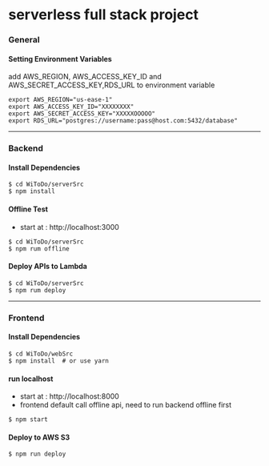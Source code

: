 # serverless full stack project

### General

#### Setting Environment Variables
add AWS_REGION, AWS_ACCESS_KEY_ID and AWS_SECRET_ACCESS_KEY,RDS_URL to environment variable
```shell
export AWS_REGION="us-ease-1"
export AWS_ACCESS_KEY_ID="XXXXXXXX"
export AWS_SECRET_ACCESS_KEY="XXXXXOOOOO"
export RDS_URL="postgres://username:pass@host.com:5432/database"
```

---

### Backend

#### Install Dependencies
```shell
$ cd WiToDo/serverSrc
$ npm install
```

#### Offline Test 
- start at : http://localhost:3000

```shell
$ cd WiToDo/serverSrc
$ npm rum offline
```

#### Deploy APIs to Lambda
```shell
$ cd WiToDo/serverSrc
$ npm rum deploy
```

---

### Frontend

#### Install Dependencies
```shell
$ cd WiToDo/webSrc
$ npm install  # or use yarn
```

#### run localhost
- start at : http://localhost:8000
- frontend default call offline api, need to run backend offline first
```shell
$ npm start
```

#### Deploy to AWS S3
```shell
$ npm run deploy
```
